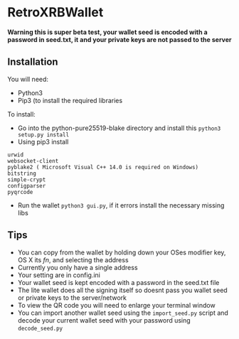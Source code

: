 # RetroXRBWallet

**Warning this is super beta test, your wallet seed is encoded with a password in seed.txt, it and your private keys are not passed to the server**

## Installation

You will need:
* Python3
* Pip3 (to install the required libraries

To install:
* Go into the python-pure25519-blake directory and install this `python3 setup.py install`
* Using pip3 install
```
urwid
websocket-client
pyblake2 ( Microsoft Visual C++ 14.0 is required on Windows)
bitstring
simple-crypt
configparser
pyqrcode
```
* Run the wallet `python3 gui.py`, if it errors install the necessary missing libs


## Tips
* You can copy from the wallet by holding down your OSes modifier key, OS X its *fn*, and selecting the address
* Currently you only have a single address
* Your setting are in config.ini
* Your wallet seed is kept encoded with a password in the seed.txt file
* The lite wallet does all the signing itself so doesnt pass you wallet seed or private keys to the server/network
* To view the QR code you will need to enlarge your terminal window
* You can import another wallet seed using the `import_seed.py` script and decode your current wallet seed with your password using `decode_seed.py`
